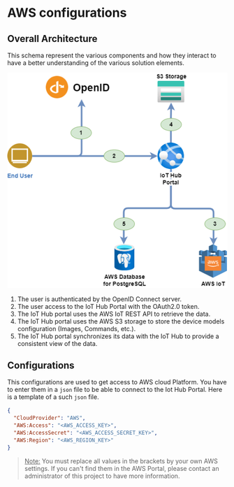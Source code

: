 # AWS configurations

## Overall Architecture

This schema represent the various components and how they interact to have a better understanding of the various solution elements.

![images/architecture_AWS.png](images/architecture_AWS.png)

1. The user is authenticated by the OpenID Connect server.
1. The user access to the IoT Hub Portal with the OAuth2.0 token.
1. The IoT Hub portal uses the AWS IoT REST API to retrieve the data.
1. The IoT Hub portal uses the AWS S3 storage to store the device models configuration (Images, Commands, etc.).
1. The IoT Hub portal synchronizes its data with the IoT Hub to provide a consistent view of the data.


## Configurations
This configurations are used to get access to AWS cloud Platform. You have to enter them in a `json` file to be able to connect to the Iot Hub Portal. Here is a template of a such `json` file.
```json
{
  "CloudProvider": "AWS",
  "AWS:Access": "<AWS_ACCESS_KEY>",
  "AWS:AccessSecret": "<AWS_ACCESS_SECRET_KEY>",
  "AWS:Region": "<AWS_REGION_KEY>"
}
```
> <u>Note:</u> You must replace all values in the brackets by your own AWS settings. If you can't find them in the AWS Portal, please contact an administrator of this project to have more information.